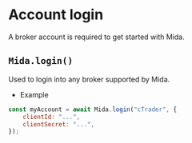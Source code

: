 # Account login
A broker account is required to get started with Mida.

## `Mida.login()`
Used to login into any broker supported by Mida.
- Example
```javascript
const myAccount = await Mida.login("cTrader", {
    clientId: "...",
    clientSecret: "...",
});
```
